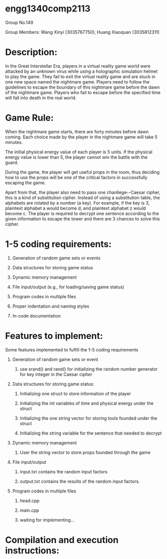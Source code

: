 # engg1340comp2113

Group No.149 

Group Members: Wang Xinyi (3035767750); Huang Xiaoquan (3035812311)

# Description:
In the Great Interstellar Era, players in a virtual reality game world were attacked by an unknown virus while using a holographic simulation helmet to play the game. They fail to exit the virtual reality game and are stuck in one new space named the nightmare game.  Players need to follow the guidelines to escape the boundary of this nightmare game before the dawn of the nightmare game. Players who fail to escape before the specified time will fall into death in the real world.

# Game Rule:
When the nightmare game starts, there are forty minutes before dawn coming. Each choice made by the player in the nightmare game will take 5 minutes. 

The initial physical energy value of each player is 5 units. If the physical energy value is lower than 5, the player cannot win the battle with the guard. 

During the game, the player will get useful props in the room, thus deciding how to use the props will be one of the critical factors in successfully escaping the game.

Apart from that, the player also need to pass one chanllege--Caesar cipher, this is a kind of substitution cipher. Instead of using a substitution table, the alphabets are rotated by a number (a key). For example, if the key is 3, plaintext alphabet a would become d, and plaintext alphabet z would become c. The player is required to decrypt one sentence according to the given information to escape the tower and there are 3 chances to solve this cipher.

# 1-5 coding requirements:

1. Generation of random game sets or events

2. Data structures for storing game status

3. Dynamic memory management

4. File input/output (e.g., for loading/saving game status)

5. Program codes in multiple files

6. Proper indentation and naming styles

7. In-code documentation

# Features to implement:
Some features implemented to fulfill the 1-5 coding requirements

1. Generation of random game sets or event

   1. use srand() and rand() for initializing the random number generator for key integer in the Caesar cipher

2. Data structures for storing game status:

   1. Initializing one struct to store information of the player

   2. Initializing the int variables of time and physical energy under the struct 

   3. Initializing the one string vector for storing tools founded under the struct

   4. Initializing the string variable for the sentence that needed to decrypt

3. Dynamic memory management

   1. User the string vector to store props founded through the game

4. File input/output 

   1. input.txt contains the random input factors

   2. output.txt contains the results of the random input factors.

5. Program codes in multiple files

   1. head.cpp

   2. main.cpp

   3. waiting for implementing...

# Compilation and execution instructions:
